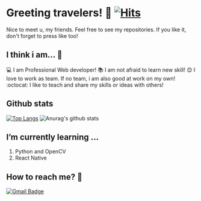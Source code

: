 # Greeting travelers! 👋 [![Hits](https://hits.seeyoufarm.com/api/count/incr/badge.svg?url=https%3A%2F%2Fgithub.com%2Fkkan0615%2Fhit-counter&count_bg=%2379C83D&title_bg=%23555555&icon=&icon_color=%23E7E7E7&title=hits&edge_flat=false)](https://hits.seeyoufarm.com)

Nice to meet u, my friends. Feel free to see my repositories. If you like it, don't forget to press like too!

## I think i am... 🤔 
:computer: I am Professional Web developer! 
:books: I am not afraid to learn new skill!
:blush: I love to work as team. If no team, i am also good at work on my own!
:octocat: I like to teach and share my skills or ideas with others!

## Github stats
[![Top Langs](https://github-readme-stats.vercel.app/api/top-langs/?username=kkan0615&langs_count=8&layout=compact)](https://github.com/anuraghazra/github-readme-stats)
![Anurag's github stats](https://github-readme-stats.vercel.app/api?username=kkan0615&show_icons=true)

## I’m currently learning ...
1. Python and OpenCV
2. React Native

## How to reach me? :speech_balloon:
[![Gmail Badge](https://img.shields.io/badge/Gmail-d14836?style=flat-square&logo=Gmail&logoColor=white&link=mailto:kkan0615@gmail.com)](mailto:kkan0615@gmail.com)
